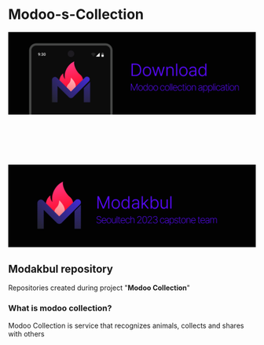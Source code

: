 # Modoo-s-Collection

[<img src="https://raw.githubusercontent.com/capdale/.github/main/profile/imgs/download.png">]([https://drive.google.com/file/d/1Se8yGDHNnaCtZJp0zr1arc400_b3aLbm/view?usp=sharing])

</br>
</br>
</br>
</br>
</br>

<div>
<img src="https://raw.githubusercontent.com/capdale/.github/main/profile/imgs/main.png">
</div>

## Modakbul repository

Repositories created during project "**Modoo Collection**"

### What is modoo collection?

Modoo Collection is service that recognizes animals, collects and shares with others
